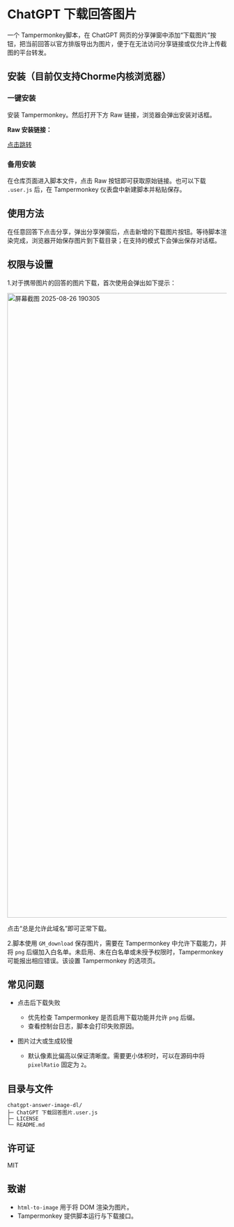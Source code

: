 # ChatGPT 下载回答图片

一个 Tampermonkey脚本，在 ChatGPT 网页的分享弹窗中添加“下载图片”按钮，把当前回答以官方排版导出为图片，便于在无法访问分享链接或仅允许上传截图的平台转发。

## 安装（目前仅支持Chorme内核浏览器）

### 一键安装

安装 Tampermonkey。然后打开下方 Raw 链接，浏览器会弹出安装对话框。

**Raw 安装链接：**

 [点击跳转](https://raw.githubusercontent.com/chixi4/chatgpt-answer-image-dl/main/ChatGPT%20下载回答图片.user.js)

### 备用安装

在仓库页面进入脚本文件，点击 Raw 按钮即可获取原始链接。也可以下载 `.user.js` 后，在 Tampermonkey 仪表盘中新建脚本并粘贴保存。

## 使用方法

在任意回答下点击分享，弹出分享弹窗后，点击新增的下载图片按钮。等待脚本渲染完成，浏览器开始保存图片到下载目录；在支持的模式下会弹出保存对话框。

## 权限与设置

1.对于携带图片的回答的图片下载，首次使用会弹出如下提示：

<img width="2432" height="1432" alt="屏幕截图 2025-08-26 190305" src="https://github.com/user-attachments/assets/75c4abc4-d43e-44d5-9fcd-6c26c1c2cb5a" />

点击“总是允许此域名”即可正常下载。

2.脚本使用 `GM_download` 保存图片，需要在 Tampermonkey 中允许下载能力，并将 `png` 后缀加入白名单。未启用、未在白名单或未授予权限时，Tampermonkey 可能报出相应错误。该设置 Tampermonkey 的选项页。

## 常见问题

* 点击后下载失败

  * 优先检查 Tampermonkey 是否启用下载功能并允许 `png` 后缀。
  * 查看控制台日志，脚本会打印失败原因。
* 图片过大或生成较慢

  * 默认像素比偏高以保证清晰度。需要更小体积时，可以在源码中将 `pixelRatio` 固定为 `2`。

## 目录与文件

```
chatgpt-answer-image-dl/
├─ ChatGPT 下载回答图片.user.js
├─ LICENSE
└─ README.md
```

## 许可证

MIT

## 致谢

* `html-to-image` 用于将 DOM 渲染为图片。
* Tampermonkey 提供脚本运行与下载接口。
